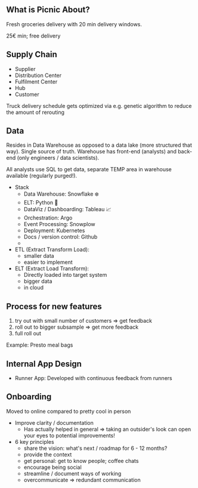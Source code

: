 ## What is Picnic About?
Fresh groceries delivery with 20 min delivery windows.

25€ min; free delivery

## Supply Chain
- Supplier
- Distribution Center
- Fulfilment Center
- Hub
- Customer

Truck delivery schedule gets optimized via e.g. genetic algorithm to reduce the amount of rerouting

## Data
Resides in Data Warehouse as opposed to a data lake (more structured that way). Single source of truth. Warehouse has front-end (analysts) and back-end (only engineers / data scientists).

All analysts use SQL to get data, separate TEMP area in warehouse available (regularly purged!).

- Stack
	- Data Warehouse: Snowflake ❄️
	- ELT: Python 🐍
	- DataViz / Dashboarding: Tableau 📈
	- Orchestration: Argo
	- Event Processing: Snowplow
	- Deployment: Kubernetes
	- Docs / version control: Github
	- 
- ETL (Extract Transform Load):
	- smaller data
	- easier to implement
- ELT (Extract Load Transform):
	- Directly loaded into target system
	- bigger data
	- in cloud

## Process for new features
1. try out with small number of customers => get feedback
2. roll out to bigger subsample => get more feedback
3. full roll out

Example: Presto meal bags

## Internal App Design
- Runner App: Developed with continuous feedback from runners


## Onboarding
Moved to online compared to pretty cool in person

- Improve clarity / documentation
	- Has actually helped in general => taking an outsider's look can open your eyes to potential improvements!
- 6 key principles
	- share the vision: what's next / roadmap for 6 - 12 months?
	- provide the context
	- get personal: get to know people; coffee chats
	- encourage being social
	- streamline / document ways of working
	- overcommunicate => redundant communication